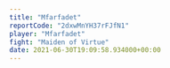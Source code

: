 ```yaml
---
title: "Mfarfadet"
reportCode: "2dxwMnYH37rFJfN1"
player: "Mfarfadet"
fight: "Maiden of Virtue"
date: 2021-06-30T19:09:58.934000+00:00
---
```

